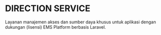 # DIRECTION SERVICE
Layanan manajemen akses dan sumber daya khusus untuk aplikasi dengan dukungan (lisensi) EMS Platform berbasis Laravel.